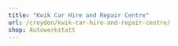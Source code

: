 ```yaml
---
title: "Kwik Car Hire and Repair Centre"
url: /croydon/kwik-car-hire-and-repair-centre/
shop: Autowerkstatt
---
```

